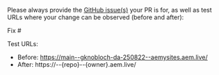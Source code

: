 Please always provide the [GitHub issue(s)](../issues) your PR is for, as well as test URLs where your change can be observed (before and after):

Fix #<gh-issue-id>

Test URLs:
- Before: https://main--gknobloch-da-250822--aemysites.aem.live/
- After: https://<branch>--{repo}--{owner}.aem.live/
